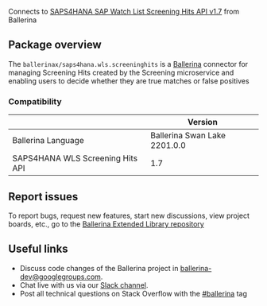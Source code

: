 Connects to [SAPS4HANA SAP Watch List Screening Hits API v1.7](https://api.sap.com/api/ScreeningHits/resource) from Ballerina

## Package overview
The `ballerinax/saps4hana.wls.screeninghits` is a [Ballerina](https://ballerina.io/) connector for managing Screening Hits created by the Screening microservice and enabling users to decide whether they are true matches or false positives

### Compatibility
|                                   | Version                      |
|-----------------------------------|------------------------------|
| Ballerina Language                | Ballerina Swan Lake 2201.0.0 |
| SAPS4HANA WLS Screening Hits API  | 1.7                          |
 
## Report issues
To report bugs, request new features, start new discussions, view project boards, etc., go to the [Ballerina Extended Library repository](https://github.com/ballerina-platform/ballerina-extended-library)

## Useful links
- Discuss code changes of the Ballerina project in [ballerina-dev@googlegroups.com](mailto:ballerina-dev@googlegroups.com).
- Chat live with us via our [Slack channel](https://ballerina.io/community/slack/).
- Post all technical questions on Stack Overflow with the [#ballerina](https://stackoverflow.com/questions/tagged/ballerina) tag
